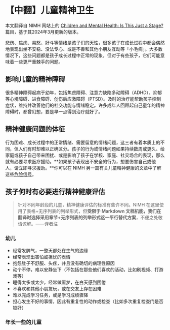 # 【中翻】儿童精神卫生

本文翻译自 NIMH 网站上的 [Children and Mental Health: Is This Just a Stage?](https://www.nimh.nih.gov/health/publications/children-and-mental-health) 篇目，基于其2024年3月更新的版本。

悲伤、焦虑、易怒、好斗等情绪是孩子们的天性，很多孩子在成长过程中都会偶然地表现出坐不安稳、没法专心、或是不善和其他小朋友互动等「小毛病」。大多数情况下，这些问题都是孩子成长过程中正常的现象，但对于有些孩子，它们可能意味着一些更严重棘手的问题。

## 影响儿童的精神障碍

很多精神障碍起病于幼年，包括焦虑障碍、注意力缺陷多动障碍（ADHD）、抑郁等心境障碍、进食障碍、创伤后应激障碍（PTSD）。及时的治疗能帮助孩子控制症状，维持并改善他们的社交功能与情绪稳定。许多成年人回顾起自己童年的精神障碍时，都曾幻想，要是早一点得到治疗就好了。

## 精神健康问题的体征

行为困难、成长过程中的正常情绪、需要留意的情绪问题，这三者有着本质上的不同，但人们有时却难以正确区分。孩子的行为或情绪问题如果持续数周或更久、给家庭或孩子自己带来困扰、或是影响了孩子在学校、家庭、社交场合的表现，那么就有必要寻求医疗援助。**如果孩子表现出不安全的行为，想要伤害自己或他人，请立即寻求援助。**你可以在 NIMH 另一篇有关儿童精神健康的文章中了解这些[危险信号](https://www.nimh.nih.gov/health/topics/child-and-adolescent-mental-health)。

## 孩子何时有必要进行精神健康评估

> 针对不同年龄段的儿童，精神健康评估的标准有些许不同。NIMH 在这里使用了表格+无序列表的列举形式，但**受限于 Markdown 文档机能，我们在翻译时选择采用章节+无序列表的列举形式这一平行替代方案**，不便之处敬请谅解。——译者注

### 幼儿

- 经常发脾气，一整天都处在生气的边缘
- 经常表现出害怕或担忧的表情
- 抱怨肚子不舒服、头疼，并且没有确切的病理性原因
- 动个不停，难以安静坐下（不包括在那些他们喜欢的活动，比如刷视频、打游戏等）
- 睡得太多或太少，经常做噩梦，在白天感到困倦
- 不喜欢和其他小朋友玩，或在交友上存在困难
- 难以完成学习任务，或是学习成绩骤降
- 担心发生不好的事情，因此有重复性的动作或检查（比如多次重复检查门是否锁好）

### 年长一些的儿童

<!--咕咕咕！-->
